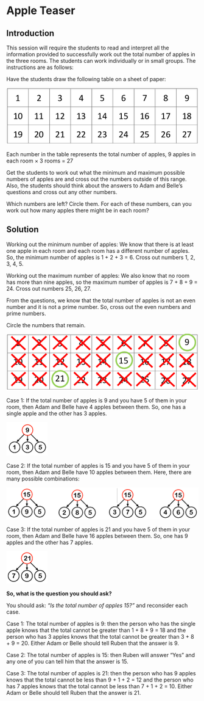 # Apple Teaser

## Introduction  

This session will require the students to read and interpret all the information provided to successfully
work out the total number of apples in the three rooms. The students can work individually or in small
groups. The instructions are as follows:  

Have the students draw the following table on a sheet of paper:  

![](../../images/apple-teaser-3.png)  

Each number in the table represents the total number of apples, 9 apples in each room × 3 rooms = 27  

Get the students to work out what the minimum and maximum possible numbers of apples are and cross out the numbers outside of this range. Also, the students should think about the answers to Adam and Belle’s questions and cross out any other numbers.  

Which numbers are left? Circle them. For each of these numbers, can you work out how many apples there might be in each room?


## Solution  

Working out the minimum number of apples: We know that there is at least one apple in each room and each room has a different number of apples. So, the minimum number of apples is 1 + 2 + 3 = 6. Cross out numbers 1, 2, 3, 4, 5.  

Working out the maximum number of apples: We also know that no room has more than nine apples, so the maximum number of apples is   7 + 8 + 9 = 24. Cross out numbers 25, 26, 27.  

From the questions, we know that the total number of apples is not an even number and it is not a prime number. So, cross out the even numbers and prime numbers.  

Circle the numbers that remain.  

![](../../images/apple-teaser-4.png)   

Case 1:  If the total number of apples is 9 and you have 5 of them in your room, then Adam and Belle have 4 apples between them. So, one has a single apple and the other has 3 apples.   

![](../../images/apple-teaser-5.png)

Case 2: If the total number of apples is 15 and you have 5 of them in your room, then Adam and Belle have 10 apples between them. Here, there are many possible combinations:   

![](../../images/apple-teaser-6.png)  


Case 3: If the total number of apples is 21 and you have 5 of them in your room, then Adam and
Belle have 16 apples between them. So, one has 9 apples and the other has 7 apples.  

![](../../images/apple-teaser-7.png)  

**So, what is the question you should ask?**  

You should ask:  *“Is the total number of apples 15?”* and reconsider each case.  

Case 1: The total number of apples is 9: then the person who has the single apple knows that the
total cannot be greater than 1 + 8 + 9 = 18 and the person who has 3 apples knows that
the total cannot be greater than 3 + 8 + 9 = 20. Either Adam or Belle should tell Ruben
that the answer is 9.  

Case 2: The total number of apples is 15: then Ruben will answer “Yes” and any one of you can tell
him that the answer is 15.  

Case 3: The total number of apples is 21: then the person who has 9 apples knows that the total cannot be less than 9 + 1 + 2 = 12 and the person who has 7 apples knows that the total cannot be less than 7 + 1 + 2 = 10. Either Adam or Belle should tell Ruben that the answer is 21.
 



